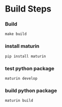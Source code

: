 # Build Steps
### Build
```make build```

### install maturin
```pip install maturin```

### test python package
```maturin develop```

### build python package
```maturin build```